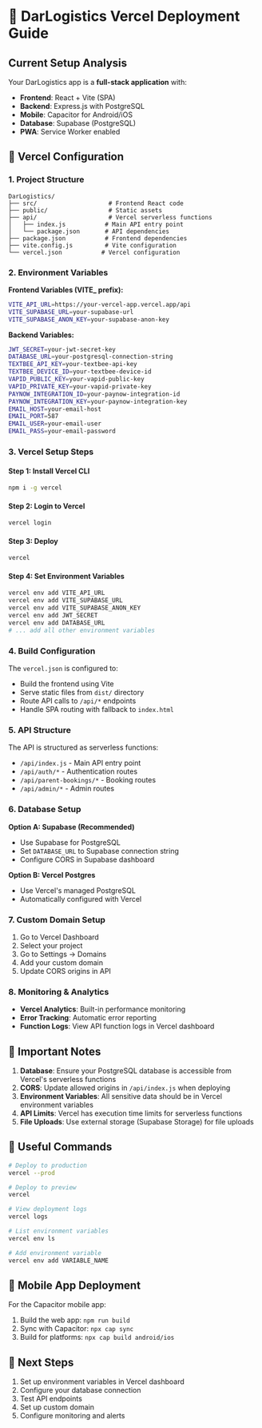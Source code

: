 # 🚀 DarLogistics Vercel Deployment Guide

## **Current Setup Analysis**

Your DarLogistics app is a **full-stack application** with:
- **Frontend**: React + Vite (SPA)
- **Backend**: Express.js with PostgreSQL
- **Mobile**: Capacitor for Android/iOS
- **Database**: Supabase (PostgreSQL)
- **PWA**: Service Worker enabled

## **🔧 Vercel Configuration**

### **1. Project Structure**
```
DarLogistics/
├── src/                    # Frontend React code
├── public/                 # Static assets
├── api/                    # Vercel serverless functions
│   ├── index.js           # Main API entry point
│   └── package.json       # API dependencies
├── package.json           # Frontend dependencies
├── vite.config.js         # Vite configuration
└── vercel.json           # Vercel configuration
```

### **2. Environment Variables**

**Frontend Variables (VITE_ prefix):**
```bash
VITE_API_URL=https://your-vercel-app.vercel.app/api
VITE_SUPABASE_URL=your-supabase-url
VITE_SUPABASE_ANON_KEY=your-supabase-anon-key
```

**Backend Variables:**
```bash
JWT_SECRET=your-jwt-secret-key
DATABASE_URL=your-postgresql-connection-string
TEXTBEE_API_KEY=your-textbee-api-key
TEXTBEE_DEVICE_ID=your-textbee-device-id
VAPID_PUBLIC_KEY=your-vapid-public-key
VAPID_PRIVATE_KEY=your-vapid-private-key
PAYNOW_INTEGRATION_ID=your-paynow-integration-id
PAYNOW_INTEGRATION_KEY=your-paynow-integration-key
EMAIL_HOST=your-email-host
EMAIL_PORT=587
EMAIL_USER=your-email-user
EMAIL_PASS=your-email-password
```

### **3. Vercel Setup Steps**

#### **Step 1: Install Vercel CLI**
```bash
npm i -g vercel
```

#### **Step 2: Login to Vercel**
```bash
vercel login
```

#### **Step 3: Deploy**
```bash
vercel
```

#### **Step 4: Set Environment Variables**
```bash
vercel env add VITE_API_URL
vercel env add VITE_SUPABASE_URL
vercel env add VITE_SUPABASE_ANON_KEY
vercel env add JWT_SECRET
vercel env add DATABASE_URL
# ... add all other environment variables
```

### **4. Build Configuration**

The `vercel.json` is configured to:
- Build the frontend using Vite
- Serve static files from `dist/` directory
- Route API calls to `/api/*` endpoints
- Handle SPA routing with fallback to `index.html`

### **5. API Structure**

The API is structured as serverless functions:
- `/api/index.js` - Main API entry point
- `/api/auth/*` - Authentication routes
- `/api/parent-bookings/*` - Booking routes
- `/api/admin/*` - Admin routes

### **6. Database Setup**

**Option A: Supabase (Recommended)**
- Use Supabase for PostgreSQL
- Set `DATABASE_URL` to Supabase connection string
- Configure CORS in Supabase dashboard

**Option B: Vercel Postgres**
- Use Vercel's managed PostgreSQL
- Automatically configured with Vercel

### **7. Custom Domain Setup**

1. Go to Vercel Dashboard
2. Select your project
3. Go to Settings → Domains
4. Add your custom domain
5. Update CORS origins in API

### **8. Monitoring & Analytics**

- **Vercel Analytics**: Built-in performance monitoring
- **Error Tracking**: Automatic error reporting
- **Function Logs**: View API function logs in Vercel dashboard

## **🚨 Important Notes**

1. **Database**: Ensure your PostgreSQL database is accessible from Vercel's serverless functions
2. **CORS**: Update allowed origins in `/api/index.js` when deploying
3. **Environment Variables**: All sensitive data should be in Vercel environment variables
4. **API Limits**: Vercel has execution time limits for serverless functions
5. **File Uploads**: Use external storage (Supabase Storage) for file uploads

## **🔗 Useful Commands**

```bash
# Deploy to production
vercel --prod

# Deploy to preview
vercel

# View deployment logs
vercel logs

# List environment variables
vercel env ls

# Add environment variable
vercel env add VARIABLE_NAME
```

## **📱 Mobile App Deployment**

For the Capacitor mobile app:
1. Build the web app: `npm run build`
2. Sync with Capacitor: `npx cap sync`
3. Build for platforms: `npx cap build android/ios`

## **🎯 Next Steps**

1. Set up environment variables in Vercel dashboard
2. Configure your database connection
3. Test API endpoints
4. Set up custom domain
5. Configure monitoring and alerts 